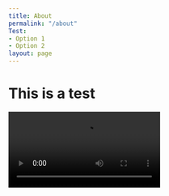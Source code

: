 ```yaml
---
title: About
permalink: "/about"
Test:
- Option 1
- Option 2
layout: page
---
```


# This is a test

![Wellbeing_2.mp4](/uploads/Wellbeing_2.mp4)